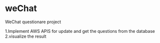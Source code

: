 # weChat
WeChat questionare project

1.Implement AWS APIS for update and get the questions from the database
2.visualize the result
